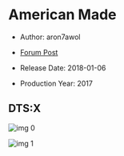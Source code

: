 # American Made

* Author: aron7awol

* [Forum Post](https://www.avsforum.com/threads/bass-eq-for-filtered-movies.2995212/post-57684300)

* Release Date: 2018-01-06
* Production Year: 2017

## DTS:X

![img 0](https://i.imgur.com/ejmMpdi.jpg)

![img 1](https://i.imgur.com/6d58ZFs.jpg)

